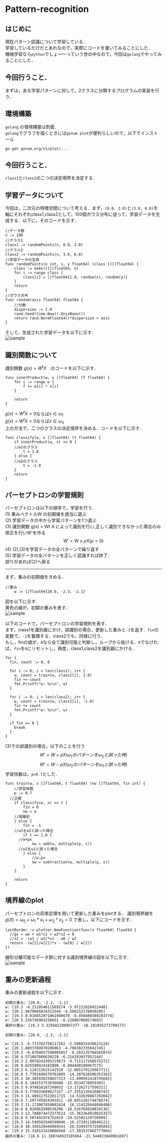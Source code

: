 # Pattern-recognition
## はじめに
現在パターン認識について学習している．　  
学習しているだけだとあれなので，実際にコードを書いてみることにした．  
機械学習なら`python`でしょ〜〜っていう世の中なので，今回は`golang`でやってみることにした．　　　　

## 今回行うこと．
まずは，ある学習パターンに対して，2クラスに分類するプログラムの実装を行う．

## 環境構築
`golang` の環境構築は割愛．  
`golang`でグラフを描くときには`gonum plot`が便利らしいので，以下でインストール
```
go get gonum.org/v1/plot/...
```

## 今回行うこと．
 `class1`と`class2`の二つの決定境界を決定する．

## 学習データについて
今回は，二次元の特徴空間について考える．まず，`(8.0, 2.0)`と`(3.0, 6.0)`を軸にそれぞれclass1,class2として，100個ガウス分布に従って，学習データを生成する．以下に，そのコードを示す．

```
//データ数
n := 100
//クラス1
class1 := randomPoints(n, 8.0, 2.0)
//クラス2
class2 := randomPoints(n, 3.0, 6.0)
//学習データの生成
func randomPoints(n int, x, y float64) (class [][]float64) {
	class := make([][]float64, n)
	for i := range class {
		class[i] = []float64{1.0, random(x), random(y)}
	}
	return
}
//ガウス分布
func random(axis float64) float64 {
	//分散
	dispersion := 1.0
	rand.Seed(time.Now().UnixNano())
	return rand.NormFloat64()*dispersion + axis
}
```

そして，生成された学習データを以下に示す．  
![sample](https://github.com/mytheta/Pattern-recognition/blob/master/main/first.png)

## 識別関数について
識別関数 $g(x) = W^tX$　のコードを以下に示す．

```
func innerProduct(w, x []float64) (f float64) {
	for i := range w {
		f += w[i] * x[i]
	}

	return
}
```
$g(x) = W^tX > 0$ならば$x\in\omega_1$  
$g(x) = W^tX < 0$ならば$x\in\omega_2$  
上の方法で，二つのクラスの決定境界を決める．コードを以下に示す．

```
func classify(w, x []float64) (t float64) {
	if innerProduct(w, x) >= 0 {
    //w1のクラス
		t = 1.0
	} else {
    //w2のクラス
		t = -1.0
	}
	return
}
```

## パーセプトロンの学習規則
パーセプトロンは以下の順序で，学習を行う．  
(1) 重みベクトルW の初期値を適当に選ぶ  
(2) 学習データの中から学習パターンを1つ選ぶ  
(3) 識別関数 g(x) = Wt X によって識別を行い,正しく識別できなかった場合のみ修正を行いW'を作る  
$$
W' = W ± \rho X (\rho > 0)
$$
(4) (2),(3)を学習データの全パターンで繰り返す  
(5) 学習データの全パターンを正しく認識すれば終了.  
誤りがあれば(2)へ戻る

 ---
まず，重みの初期値をきめる．

```
//重み
	w := []float64{20.0, -2.3, -2.1}
```
図を以下に示す.  
黄色の線が，初期の重みを表す．  
![sample](https://github.com/mytheta/Pattern-recognition/blob/master/main/weight.png)

以下のコードで，パーセプトロンの学習規則を表す．  
まず，class1を識別器にかけ，誤識別の場合，更新した重みと`-1`を返す．`fin`の変数で，`-1`を蓄積する．class2でも，同様に行う．  
もし，finの値が，`0`なら全て識別可能と判断し，ループから抜ける．`0`でなければ，`fin`を`0`にリセットし，再度，class1,class2を識別器にかける．
```
for {
  fin, count := 0, 0

  for i := 0; i < len(class1); i++ {
    w, count = train(w, class1[i], 1.0)
    fin += count
    fmt.Printf("w: %v\n", w)
  }

  for i := 0; i < len(class2); i++ {
    w, count = train(w, class2[i], -1.0)
    fin += count
    fmt.Printf("w: %v\n", w)
  }

  if fin == 0 {
    break
  }
}
```
(3)での誤識別の場合，以下のことを行う
$$
W' = W + \rho X (\omega_1のパターンを\omega_2と誤った時)  
$$
$$
W' = W - \rho X (\omega_2のパターンを\omega_1と誤った時)
$$
学習係数は，`p=0.7`とした．  

```
func train(w, x []float64, t float64) (nw []float64, fin int) {
	//学習係数
	p := 0.7
  //正解
	if classify(w, x) == t {
		fin = 0
		nw = w
    //誤識別
	} else {
		fin = -1
    //w1をw2と誤った場合
		if t == 1.0 {
      //w+px
			nw = add(w, multiple(p, x))
      //w2をw1と誤った場合
		} else {
			//w-px
			nw = subtraction(w, multiple(p, x))
		}
	}

	return
}
```
## 境界線のplot
パーセプトロンの収束定理を用いて更新した重みをplotする．
識別境界線を$g(X) = \omega_0 + \omega_1*x_1 + \omega_2*x_2 = 0$ で表し，以下にコードを示す．
```
lastBorder := plotter.NewFunction(func(x float64) float64 {
  //gx = wo + w1*x1 + w2*x2 = 0
  //x2 = -(w1 / w2)*x1 - w0 / w2
  return -(w[1]/w[2])*x - (w[0] / w[2])
})
```
線形分離可能なデータ群に対する識別境界線の図を以下に示す．  
![sample](https://github.com/mytheta/Pattern-recognition/blob/master/main/points.png)

## 重みの更新過程
重みの更新過程を以下に示す．

```
初期の重み: [20.0, -2.3, -2.1]
w: [19.3 -4.231054611569274 -5.97222820422448]
w: [20 1.9479066834312544 -4.586252176059295]
w: [19.3 0.016852071861980678 -8.458480380283774]
w: [20 5.256736901536651 -6.228807068574693]
最終の重み: [19.3 3.325682289967377 -10.101035272799173]
```

```
初期の重み: [20.0, -2.3, -2.1]

w: [19.3 -4.773782756117262 -5.596833430623128]
w: [20 1.8033769970206963 -4.706302335942745]
w: [19.3 -0.6704057590965657 -8.203135766565874]
w: [20 4.571607086639229 -6.214283837952144]
w: [19.3 2.0978243305219673 -9.711117268575272]
w: [20 8.625590924102898 -6.894440180967575]
w: [19.3 6.124313615142519 -12.005179129567711]
w: [18.6 3.7781696570763805 -14.307618506353363]
w: [19.3 10.305936250657313 -11.490941418745665]
w: [18.6 6.104553753036608 -15.6534278059303]
w: [19.3 9.979816187248032 -13.17262717550211]
w: [18.6 5.778433689627327 -17.335113562686743]
w: [19.3 11.499127522011715 -14.532639887292042]
w: [18.6 7.297745024391011 -18.695126274476674]
w: [19.3 11.173007458602434 -16.214325644048486]
w: [18.6 8.826863500536296 -18.516765020834136]
w: [19.3 13.788874472373523 -15.363364910025357]
w: [18.6 9.587491974752819 -19.52585129720999]
w: [19.3 14.549502946590046 -16.37245118640121]
w: [18.6 10.348120448969341 -20.534937573585843]
w: [19.3 15.310131420806568 -17.381537462777064]
最終の重み: [18.6 11.108748923185864 -21.544023849961697]

```
